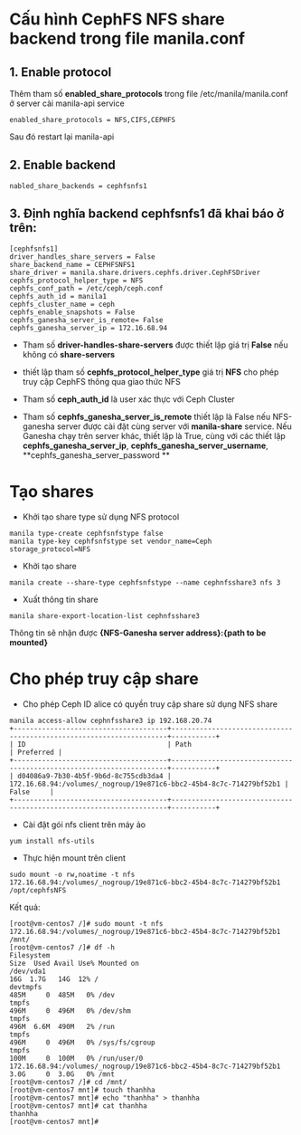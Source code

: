 # Cấu hình CephFS NFS share backend trong file manila.conf

## 1. Enable protocol 
Thêm tham số **enabled_share_protocols** trong file /etc/manila/manila.conf ở server cài manila-api service
```
enabled_share_protocols = NFS,CIFS,CEPHFS
```
Sau đó restart lại manila-api
## 2. Enable backend 

```
nabled_share_backends = cephfsnfs1
```

## 3. Định nghĩa backend **cephfsnfs1** đã khai báo ở trên:
```
[cephfsnfs1]
driver_handles_share_servers = False
share_backend_name = CEPHFSNFS1
share_driver = manila.share.drivers.cephfs.driver.CephFSDriver
cephfs_protocol_helper_type = NFS
cephfs_conf_path = /etc/ceph/ceph.conf
cephfs_auth_id = manila1
cephfs_cluster_name = ceph
cephfs_enable_snapshots = False
cephfs_ganesha_server_is_remote= False
cephfs_ganesha_server_ip = 172.16.68.94
```
- Tham số **driver-handles-share-servers** được thiết lập giá trị **False** nếu không có **share-servers**

- thiết lập tham số **cephfs_protocol_helper_type** giá trị **NFS** cho phép truy cập CephFS thông qua giao thức NFS 
- Tham số **ceph_auth_id** là user xác thực với Ceph Cluster
- Tham số **cephfs_ganesha_server_is_remote** thiết lập là False nếu NFS-ganesha server được cài đặt cùng server với **manila-share**
service. Nếu Ganesha chạy trên server khác, thiết lập là True, cùng với các thiết lập **cephfs_ganesha_server_ip**, **cephfs_ganesha_server_username**,
**cephfs_ganesha_server_password **

# Tạo shares

- Khởi tạo share type sử dụng NFS protocol
```
manila type-create cephfsnfstype false
manila type-key cephfsnfstype set vendor_name=Ceph storage_protocol=NFS
```

- Khởi tạo share

```
manila create --share-type cephfsnfstype --name cephnfsshare3 nfs 3
```
- Xuất thông tin share
```
manila share-export-location-list cephnfsshare3
```
Thông tin sẽ nhận được **{NFS-Ganesha server address}:{path to be mounted}**

# Cho phép truy cập share 

- Cho phép Ceph ID alice có quyền truy cập share sử dụng NFS share

```
manila access-allow cephnfsshare3 ip 192.168.20.74
+--------------------------------------+---------------------------------------------------------------------+-----------+
| ID                                   | Path                                                                | Preferred |
+--------------------------------------+---------------------------------------------------------------------+-----------+
| d04086a9-7b30-4b5f-9b6d-8c755cdb3da4 | 172.16.68.94:/volumes/_nogroup/19e871c6-bbc2-45b4-8c7c-714279bf52b1 | False     |
+--------------------------------------+---------------------------------------------------------------------+-----------+

```
- Cài đặt gói nfs client trên máy ảo
```
yum install nfs-utils
```
- Thực hiện mount trên client
```
sudo mount -o rw,noatime -t nfs 172.16.68.94:/volumes/_nogroup/19e871c6-bbc2-45b4-8c7c-714279bf52b1 /opt/cephfsNFS
```

Kết quả:
```
[root@vm-centos7 /]# sudo mount -t nfs 172.16.68.94:/volumes/_nogroup/19e871c6-bbc2-45b4-8c7c-714279bf52b1 /mnt/
[root@vm-centos7 /]# df -h
Filesystem                                                           Size  Used Avail Use% Mounted on
/dev/vda1                                                             16G  1.7G   14G  12% /
devtmpfs                                                             485M     0  485M   0% /dev
tmpfs                                                                496M     0  496M   0% /dev/shm
tmpfs                                                                496M  6.6M  490M   2% /run
tmpfs                                                                496M     0  496M   0% /sys/fs/cgroup
tmpfs                                                                100M     0  100M   0% /run/user/0
172.16.68.94:/volumes/_nogroup/19e871c6-bbc2-45b4-8c7c-714279bf52b1  3.0G     0  3.0G   0% /mnt
[root@vm-centos7 /]# cd /mnt/
[root@vm-centos7 mnt]# touch thanhha
[root@vm-centos7 mnt]# echo "thanhha" > thanhha
[root@vm-centos7 mnt]# cat thanhha
thanhha
[root@vm-centos7 mnt]#
```
